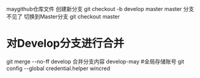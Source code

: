 maygithub仓库文件
创建新分支
git checkout -b develop master
master 分支不见了
 切换到Master分支
git checkout master
# 对Develop分支进行合并
git merge --no-ff develop
合并分支内容
develop-may
#全局存储账号
git config --global credential.helper wincred